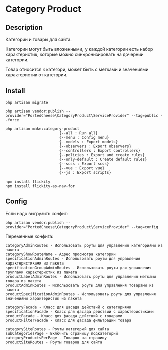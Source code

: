 # Category Product

## Description

Категории и товары для сайта.

Категории могут быть вложенными, у каждой категории есть набор характеристик, которые можно синхронизировать на дочернии категории.

Товар относится к категори, может быть с метками и значениями характеристик от категории.

## Install
    php artisan migrate

    php artisan vendor:publish --provider="PortedCheese\CategoryProduct\ServiceProvider" --tag=public --force

    php artisan make:category-product
                            {--all : Run all}
                            {--menu : Config menu}
                            {--models : Export models}
                            {--observers : Export observers}
                            {--controllers : Export controllers}
                            {--policies : Export and create rules}
                            {--only-default : Create default rules}
                            {--scss : Export scss}
                            {--vue : Export vue}
                            {--js : Export scripts}
                            
    npm install flickity
    npm install flickity-as-nav-for
                            
## Config

Если надо выгрузить конфиг:
    
    php artisan vendor:publish --provider="PortedCheese\CategoryProduct\ServiceProvider" --tag=config

Переменные конфига:

    categoryAdminRoutes - Использовать роуты для управления категориями из пакета
    categoryShowRouteName - Адрес просмотра категории
    specificationAdminRoutes - Использовать роуты для управления характеристиками из пакета
    specificationGroupAdminRoutes - Использовать роуты для управления группами характеристик из пакета
    productLabelAdminRoutes - Использовать роуты для управления метками товара из пакета
    productAdminRoutes - Использовать роуты для управления товарами из пакета
    productSpecificationAdminRoutes - Использовать роуты для управления значениями характеристик из пакета
    
    categoryFacade - Класс для фасада действий с категориями
    specificationFacade - Класс для фасада действий с характеристиками
    productFacade - Класс для фасада действий с товарами
    productFilterFacade - Класс для фасада фильтрации товара
    
    categorySiteRoutes - Роуты категорий для сайта
    subCategoriesPage - Включить страницу подкатегорий
    categoryProductsPerPage - Товаров на страницу
    productSiteRoutes - Роуты товаров для сайта